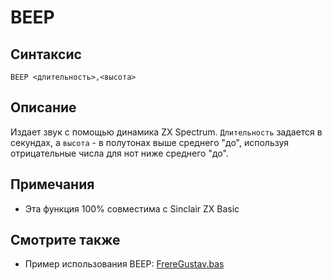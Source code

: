 # BEEP

## Синтаксис

```
BEEP <длительность>,<высота>
```

## Описание

Издает звук с помощью динамика ZX Spectrum. `Длительность` задается в секундах, а `высота` - в полутонах выше среднего "до", используя отрицательные числа для нот ниже среднего "до".

## Примечания

* Эта функция 100% совместима с Sinclair ZX Basic

## Смотрите также

* Пример использования BEEP: [FrereGustav.bas](../examples/freregustav.bas)
